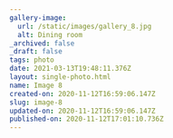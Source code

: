 ```yaml
---
gallery-image:
  url: /static/images/gallery_8.jpg
  alt: Dining room
_archived: false
_draft: false
tags: photo
date: 2021-03-13T19:48:11.376Z
layout: single-photo.html
name: Image 8
created-on: 2020-11-12T16:59:06.147Z
slug: image-8
updated-on: 2020-11-12T16:59:06.147Z
published-on: 2020-11-12T17:01:10.736Z
---
```

